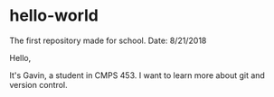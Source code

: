 # hello-world
The first repository made for school. Date: 8/21/2018

Hello,

It's Gavin, a student in CMPS 453. I want to learn more about git and version control. 
